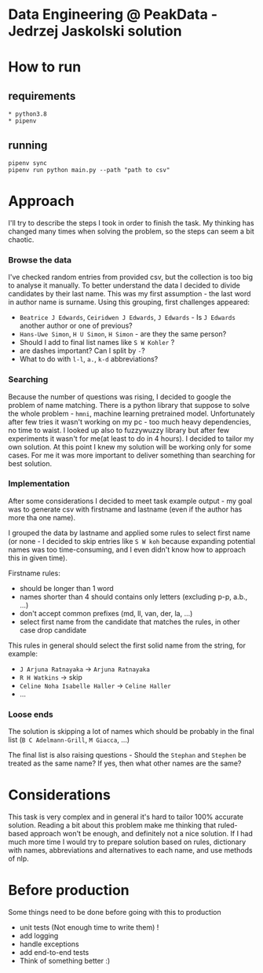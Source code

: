 # Data Engineering @ PeakData - Jedrzej Jaskolski solution

# How to run 
## requirements
    * python3.8
    * pipenv
## running
    pipenv sync
    pipenv run python main.py --path "path to csv"

# Approach
I'll try to describe the steps I took in order to finish the task.
My thinking has changed many times when solving the problem, 
so the steps can seem a bit chaotic.

### Browse the data
I've checked random entries from provided csv, but the collection is too big to analyse it manually.
To better understand the data I decided to divide candidates by their last name.
This was my first assumption - the last word in author name is surname.
Using this grouping, first challenges appeared:
 * `Beatrice J Edwards`, `Ceiridwen J Edwards`, `J Edwards` - Is `J Edwards` 
   another author or one of previous?
 * `Hans-Uwe Simon`, `H U Simon`, `H Simon` - are they the same person?
 * Should I add to final list names like `S W Kohler` ?
 * are dashes important?  Can I split by `-`?
 * What to do with `l-l`, `a.`, `k-d` abbreviations?

### Searching
Because the number of questions was rising, I decided to google the problem of name matching.
There is a python library that suppose to solve the whole problem - `hmni`, 
machine learning pretrained model. Unfortunately after few tries it wasn't working on my pc - too much 
heavy dependencies, no time to waist. I looked up also to fuzzywuzzy library but after few experiments 
it wasn't for me(at least to do in 4 hours). I decided to tailor my own solution. 
At this point I knew my solution will be working only for some cases.
For me it was more important to deliver something than searching for best solution.
  
### Implementation
After some considerations I decided to meet task example output - 
my goal was to generate csv with firstname and lastname (even if the author has more tha one name).

I grouped the data by lastname and applied some rules to select first name 
(or none - I decided to skip entries like `S W koh` because expanding potential names 
was too time-consuming, and I even didn't know how to approach this in given time).

Firstname rules:
* should be longer than 1 word
* names shorter than 4 should contains only letters (excluding p-p, a.b., ...)
* don't accept common prefixes (md, ll, van, der, la, ...)
* select first name from the candidate that matches the rules, in other case drop candidate

This rules in general should select the first solid name from the string, for example:
* `J Arjuna Ratnayaka` -> `Arjuna Ratnayaka`
* `R H Watkins` -> skip
* `Celine Noha Isabelle Haller` -> `Celine Haller`
* ...

### Loose ends
The solution is skipping a lot of names which should be probably in the final list 
(`B C Adelmann-Grill`, `M Giacca`, ...)

The final list is also raising questions - Should the `Stephan` and `Stephen` be treated as the same name?
If yes, then what other names are the same?


# Considerations
This task is very complex and in general it's hard to tailor 100% accurate solution.
Reading a bit about this problem make me thinking that ruled-based approach won't be enough, 
and definitely not a nice solution. If I had much more time I would try to prepare solution 
based on rules, dictionary with names, abbreviations and alternatives 
to each name, and use methods of nlp.

# Before production
Some things need to be done before going with this to production
* unit tests (Not enough time to write them) !
* add logging
* handle exceptions
* add end-to-end tests
* Think of something better :) 


